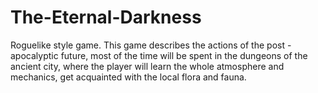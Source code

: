 # The-Eternal-Darkness
Roguelike style game. This game describes the actions of the post - apocalyptic future, most of the time will be spent in the dungeons of the ancient city, where the player will learn the whole atmosphere and mechanics, get acquainted with the local flora and fauna. 
